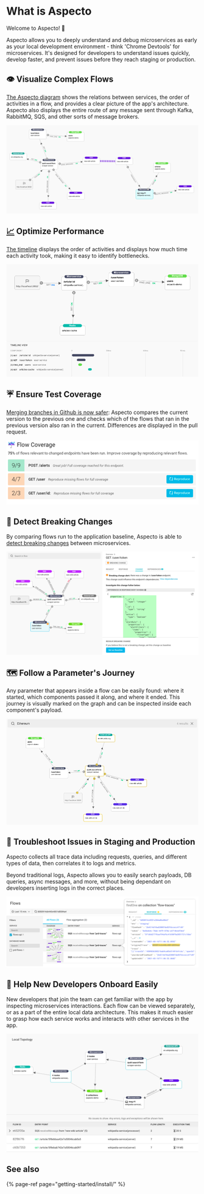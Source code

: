 # What is Aspecto

Welcome to Aspecto! 👋  
  
Aspecto allows you to deeply understand and debug microservices as early as your local development environment - think 'Chrome Devtools' for microservices. It's designed for developers to understand issues quickly, develop faster, and prevent issues before they reach staging or production.

## 👁 Visualize Complex Flows

[The Aspecto diagram](visualize-data-flows.md) shows the relations between services, the order of activities in a flow, and provides a clear picture of the app's architecture. Aspecto also displays the entire route of any message sent through Kafka, RabbitMQ, SQS, and other sorts of message brokers.

![](.gitbook/assets/screen-shot-2021-03-16-at-11.52.53.png)

## [📈](https://emojipedia.org/chart-increasing/) Optimize Performance

[The timeline](timing.md) displays the order of activities and displays how much time each activity took, making it easy to identify bottlenecks.

![](.gitbook/assets/screen-shot-2021-03-16-at-11.30.25.png)

## ☔️ Ensure Test Coverage

[Merging branches in Github is now safer](prevent-issues-before-merging.md): Aspecto compares the current version to the previous one and checks which of the flows that ran in the previous version also ran in the current. Differences are displayed in the pull request. 

![](.gitbook/assets/screen-shot-2021-03-24-at-14.35.14.png)

## 🦍  Detect Breaking Changes

By comparing flows run to the application baseline, Aspecto is able to [detect breaking changes](breaking-changes.md) between microservices.

![](.gitbook/assets/screen-shot-2021-03-16-at-14.56.11.png)

## 🗺  Follow a Parameter's Journey

Any parameter that appears inside a flow can be easily found: where it started, which components passed it along, and where it ended. This journey is visually marked on the graph and can be inspected inside each component's payload. 

![](.gitbook/assets/screen-shot-2021-03-24-at-14.30.44.png)

## 🔎  Troubleshoot Issues in Staging and Production

Aspecto collects all trace data including requests, queries, and different types of data, then correlates it to logs and metrics.   
  
Beyond traditional logs, Aspecto allows you to easily search payloads, DB queries, async messages, and more, without being dependant on developers inserting logs in the correct places.

![](.gitbook/assets/screen-shot-2021-03-16-at-13.45.28.png)

## 👋  Help New Developers Onboard Easily

New developers that join the team can get familiar with the app by inspecting microservices interactions. Each flow can be viewed separately, or as a part of the entire local data architecture. This makes it much easier to grasp how each service works and interacts with other services in the app.

![](.gitbook/assets/bitmap.png)

## See also

{% page-ref page="getting-started/install/" %}


